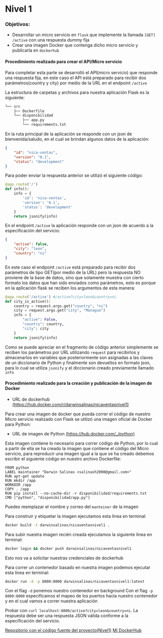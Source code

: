 # Nivel 1

### Objetivos:
 - Desarrollar un micro servicio en `flask` que implemente la llamada `[GET] /active` con una respuesta _dummy_ fija
 - Crear una imagen Docker que contenga dicho micro servicio y publicarla en `dockerhub`

#### Procedimiento realizado para crear el API/Micro servicio
Para completar esta parte se desarrolló el API(micro servicio) que responde una respuesta fija, en este caso el API está preparado para recibir dos parámetros(country y city) por medio de la URL en el endpoint `/active`

La estructura de carpetas y archivos para nuestra aplicación Flask es la siguiente:

```bash
└── src
    ├── Dockerfile
    └── disponibilidad
        ├── app.py
        └── requirements.txt
```


En la ruta principal de la aplicación se responde con un json de bienvenida/saludo, en el cual se brindan algunos datos de la aplicación:

```json
{
    "id": "nica-ventas",
    "version": "0.1",
    "status": "development"
}
```

Para poder enviar la respuesta anterior se utilizó el siguiente código:
```python
@app.route('/')
def info():
    info = {
        'id': 'nica-ventas',
        'version': '0.1',
        'status': 'development'
    }
    return jsonify(info)
```

En el endpoint `/active` la aplicación responde con un json de acuerdo a la  especificación del servicio:

```json
{
    "active": false,
    "city": "leon",
    "country": "ni"
}

```
En este caso el endpoint `/active` está preparado para recibir dos parámetros de tipo GET(por medio de la URL) pero la respuesta NO proviene de la base de datos, sino que solamente muestra con cierto formato los datos que han sido enviados como parámetros, esto es porque en la aplicación flask se reciben los argumentos de esta manera:

```python
@app.route('/active') #/active?city=leon&country=ni
def city_is_active():
    country = request.args.get("country", "ni")
    city = request.args.get("city", "Managua")
    info = {
        "active": False,
        "country": country,
        "city": city
    }
    return jsonify(info)

```
Como se puede apreciar en el fragmento de código anterior simplemente se reciben los parámetros por URL utilizando `request` para recibirlos y almacenarlos en variables que posteriormente son asignadas a las claves de un diccionario de Python y finalmente son devueltos en formato json, para lo cual se utiliza `jsonify` y el diccionario creado previamente llamado `info`



#### Procedimiento realizado para la creación y publicación de la imagen de Docker
- URL de dockerhub [(https://hub.docker.com/r/darwinsalinas/nicaventasnivel1)](https://hub.docker.com/r/darwinsalinas/nicaventasnivel1)


Para crear una imagen de docker que pueda correr el código de nuestro Micro servicio realizado con Flask se utilizó una imagen oficial de Docker para Python:

- URL de imagen de Python [(https://hub.docker.com/_/python)](https://hub.docker.com/_/python)

Esta imagen contiene lo necesario para correr código de Python, por lo cual a partir de ella se ha creado la imagen que contiene el código del Micro servicio, para reproducir una imagen igual a la que se ha creado debemos escribir el siguiente código en nuestro archivo Dockerfile:

```
FROM python
LABEL maintainer "Darwin Salinas <salinash2000@gmail.com>"
RUN apt-get update
RUN mkdir /app
WORKDIR /app
COPY . /app
RUN pip install --no-cache-dir -r disponibilidad/requirements.txt
CMD ["python", "disponibilidad/app.py"]
```

Puedes reemplazar el nombre y correo del `manteiner` de la imagen

Para construir y etiquetar la imagen ejecutamos esta línea en terminal:

```bash
docker build -t darwinsalinas/nicaventasnivel1 .
```


Para subir nuestra imagen recién creada ejecutamos la siguiente linea en terminal:

```bash
docker login && docker push darwinsalinas/nicaventasnivel1
```
Esto nos va a solicitar nuestras credenciales de dockerhub

Para correr un contenedor basado en nuestra imagen podemos ejecutar esta linea en terminal:

```bash
docker run -d -p 8000:8000 darwinsalinas/nicaventasnivel1:latest
```

Con el flag `-d` ponemos nuestro contenedor en background
Con el flag `-p 8000:8000` especificamos el mapeo de los puertos hacia nuestro contenedor y en el cual vamos a correr nuestra aplicación



Probar con `curl localhost:8000/active?city=leon&country=ni`. La respuesta debe ser una respuesta JSON válida conforme a la especificación del servicio.

[Repositorio con el código fuente del proyecto(Nivel1)](https://github.com/darwinsalinas/nicaventas/tree/master/Nivel1/src)
[Mi DockerHub](https://hub.docker.com/u/darwinsalinas)